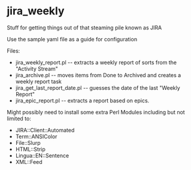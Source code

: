 # jira_weekly
Stuff for getting things out of that steaming pile known as JIRA 

Use the sample yaml file as a guide for configuration

Files:
- jira_weekly_report.pl -- extracts a weekly report of sorts from the "Activity Stream"
- jira_archive.pl -- moves items from Done to Archived and creates a weekly report task
- jira_get_last_report_date.pl -- guesses the date of the last "Weekly Report"
- jira_epic_report.pl -- extracts a report based on epics.  

Might possibly need to install some extra Perl Modules including but not limited to:
  - JIRA::Client::Automated
  - Term::ANSIColor
  - File::Slurp
  - HTML::Strip
  - Lingua::EN::Sentence
  - XML::Feed
  
